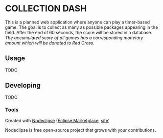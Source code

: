 

# COLLECTION DASH
This is a planned web application where anyone can play a timer-based game. 
The goal is to collect as many as possible packages appearing in the field.
After the end of 60 seconds, the score will be stored in a database.
*The accumulated score of all games has a corresponding monetary amount
 which will be donated to Red Cross.*


## Usage
TODO


## Developing
TODO


### Tools

Created with [Nodeclipse](https://github.com/Nodeclipse/nodeclipse-1)
 ([Eclipse Marketplace](http://marketplace.eclipse.org/content/nodeclipse), [site](http://www.nodeclipse.org))   

Nodeclipse is free open-source project that grows with your contributions.

